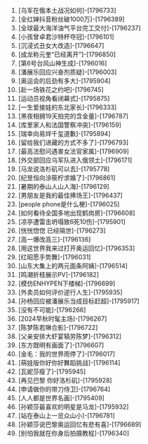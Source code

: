 
1. [乌军在俄本土战况如何]-[1796733]
1. [全红婵抖音粉丝破1000万]-[1796389]
1. [全球最大海洋油气平台完工交付]-[1796237]
1. [小孩曾卓君沙特杯夺冠]-[1796101]
1. [沉浸式丑女大改造]-[1796647]
1. [成龙称元奎“已经离开”]-[1796850]
1. [第6号台风山神生成]-[1796016]
1. [潘展乐回应兴奋剂质疑]-[1796003]
1. [奥运会的后劲有多大]-[1795904]
1. [赴一场铁花之约吧]-[1796745]
1. [运动员视角看闭幕式]-[1795875]
1. [一生爱接娃的东北家长]-[1796333]
1. [黑夜相拥19天拍完的含金量]-[1796787]
1. [库里家人和法国警察冲突]-[1796159]
1. [瑞幸向易烊千玺道歉]-[1795894]
1. [留给我们进藏的方式不多了]-[1796793]
1. [最高法慰问遇害女法官家属]-[1796909]
1. [外交部回应乌军队进入俄领土]-[1796171]
1. [马龙说洛杉矶可以去]-[1795778]
1. [纪昱恒向涂筱柠求婚了]-[1796861]
1. [暑期的泰山人山人海]-[1796129]
1. [男朋友是我的最佳捧场王]-[1796437]
1. [people phone是什么梗]-[1796025]
1. [如何看待全国多地出现鹤岗房]-[1796608]
1. [凉亭遭雷击坍塌致6死10伤]-[1795901]
1. [恍恍惚惚 已经隔世]-[1796273]
1. [高一爆改高三]-[1796136]
1. [用这世界我来过打开奥运回忆]-[1796353]
1. [红昭愿手势舞]-[1796031]
1. [山东大集上的两元面条阿姨]-[1796514]
1. [鸣潮折枝展示PV]-[1796182]
1. [模仿ENHYPEN下楼梯]-[1796699]
1. [外卖员如何评价逆行人生]-[1795935]
1. [孙杨回应被潘展乐当成目标赶超]-[1795917]
1. [没有不可能]-[1796266]
1. [2024早秋时髦主场]-[1796267]
1. [陈梦陈若琳合影]-[1796722]
1. [父亲安排大虾宴犒劳陈梦]-[1796312]
1. [东方既明有画面了]-[1796607]
1. [金毛：我的世界雨停了]-[1796017]
1. [萌娃版你好你好舞蹈挑战]-[1796114]
1. [瓦妮莎瘦了]-[1795945]
1. [再见巴黎 你好洛杉矶]-[1795928]
1. [申请做你的带刀侍卫]-[1796764]
1. [人人都是世界名画]-[1795409]
1. [孙颖莎最喜欢的明星是马龙]-[1795932]
1. [站在泰山上一览众山小]-[1796781]
1. [孙颖莎说巴黎奥运回忆有悲有喜]-[1796689]
1. [别怕我就在你身后拍摄教程]-[1796340]